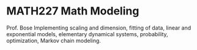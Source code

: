 # MATH227 Math Modeling 
Prof. Bose
Implementing scaling and dimension, fitting of data, linear and exponential models, elementary dynamical systems, probability, optimization, Markov chain modeling. 
